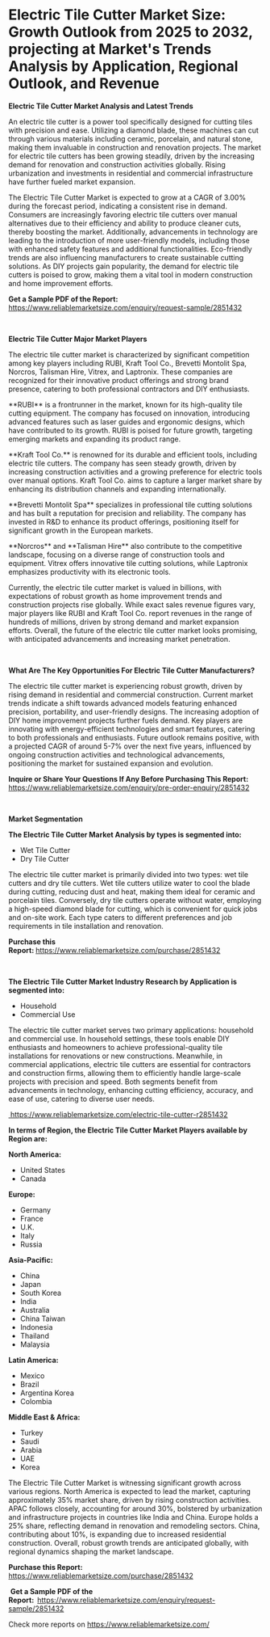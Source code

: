<p><h1>Electric Tile Cutter Market Size: Growth Outlook from 2025 to 2032, projecting at Market's Trends Analysis by Application, Regional Outlook, and Revenue</h1></p><p><strong>Electric Tile Cutter Market Analysis and Latest Trends</strong></p>
<p><p>An electric tile cutter is a power tool specifically designed for cutting tiles with precision and ease. Utilizing a diamond blade, these machines can cut through various materials including ceramic, porcelain, and natural stone, making them invaluable in construction and renovation projects. The market for electric tile cutters has been growing steadily, driven by the increasing demand for renovation and construction activities globally. Rising urbanization and investments in residential and commercial infrastructure have further fueled market expansion.</p><p>The Electric Tile Cutter Market is expected to grow at a CAGR of 3.00% during the forecast period, indicating a consistent rise in demand. Consumers are increasingly favoring electric tile cutters over manual alternatives due to their efficiency and ability to produce cleaner cuts, thereby boosting the market. Additionally, advancements in technology are leading to the introduction of more user-friendly models, including those with enhanced safety features and additional functionalities. Eco-friendly trends are also influencing manufacturers to create sustainable cutting solutions. As DIY projects gain popularity, the demand for electric tile cutters is poised to grow, making them a vital tool in modern construction and home improvement efforts.</p></p>
<p><strong>Get a Sample PDF of the Report:&nbsp;</strong> <a href="https://www.reliablemarketsize.com/enquiry/request-sample/2851432?utm_campaign=3076&utm_medium=2&utm_source=Github&utm_content=ia&utm_term=11032025&utm_id=electric-tile-cutter">https://www.reliablemarketsize.com/enquiry/request-sample/2851432</a></p>
<p>&nbsp;</p>
<p><strong>Electric Tile Cutter Major Market Players</strong></p>
<p><p>The electric tile cutter market is characterized by significant competition among key players including RUBI, Kraft Tool Co., Brevetti Montolit Spa, Norcros, Talisman Hire, Vitrex, and Laptronix. These companies are recognized for their innovative product offerings and strong brand presence, catering to both professional contractors and DIY enthusiasts.</p><p>**RUBI** is a frontrunner in the market, known for its high-quality tile cutting equipment. The company has focused on innovation, introducing advanced features such as laser guides and ergonomic designs, which have contributed to its growth. RUBI is poised for future growth, targeting emerging markets and expanding its product range.</p><p>**Kraft Tool Co.** is renowned for its durable and efficient tools, including electric tile cutters. The company has seen steady growth, driven by increasing construction activities and a growing preference for electric tools over manual options. Kraft Tool Co. aims to capture a larger market share by enhancing its distribution channels and expanding internationally.</p><p>**Brevetti Montolit Spa** specializes in professional tile cutting solutions and has built a reputation for precision and reliability. The company has invested in R&D to enhance its product offerings, positioning itself for significant growth in the European markets.</p><p>**Norcros** and **Talisman Hire** also contribute to the competitive landscape, focusing on a diverse range of construction tools and equipment. Vitrex offers innovative tile cutting solutions, while Laptronix emphasizes productivity with its electronic tools.</p><p>Currently, the electric tile cutter market is valued in billions, with expectations of robust growth as home improvement trends and construction projects rise globally. While exact sales revenue figures vary, major players like RUBI and Kraft Tool Co. report revenues in the range of hundreds of millions, driven by strong demand and market expansion efforts. Overall, the future of the electric tile cutter market looks promising, with anticipated advancements and increasing market penetration.</p></p>
<p>&nbsp;</p>
<p><strong>What Are The Key Opportunities For Electric Tile Cutter Manufacturers?</strong></p>
<p><p>The electric tile cutter market is experiencing robust growth, driven by rising demand in residential and commercial construction. Current market trends indicate a shift towards advanced models featuring enhanced precision, portability, and user-friendly designs. The increasing adoption of DIY home improvement projects further fuels demand. Key players are innovating with energy-efficient technologies and smart features, catering to both professionals and enthusiasts. Future outlook remains positive, with a projected CAGR of around 5-7% over the next five years, influenced by ongoing construction activities and technological advancements, positioning the market for sustained expansion and evolution.</p></p>
<p><strong>Inquire or Share Your Questions If Any Before Purchasing This Report:</strong> <a href="https://www.reliablemarketsize.com/enquiry/pre-order-enquiry/2851432?utm_campaign=3076&utm_medium=2&utm_source=Github&utm_content=ia&utm_term=11032025&utm_id=electric-tile-cutter">https://www.reliablemarketsize.com/enquiry/pre-order-enquiry/2851432</a></p>
<p>&nbsp;</p>
<p><strong>Market Segmentation</strong></p>
<p><strong>The Electric Tile Cutter Market Analysis by types is segmented into:</strong></p>
<p><ul><li>Wet Tile Cutter</li><li>Dry Tile Cutter</li></ul></p>
<p><p>The electric tile cutter market is primarily divided into two types: wet tile cutters and dry tile cutters. Wet tile cutters utilize water to cool the blade during cutting, reducing dust and heat, making them ideal for ceramic and porcelain tiles. Conversely, dry tile cutters operate without water, employing a high-speed diamond blade for cutting, which is convenient for quick jobs and on-site work. Each type caters to different preferences and job requirements in tile installation and renovation.</p></p>
<p><strong>Purchase this Report:&nbsp;</strong><a href="https://www.reliablemarketsize.com/purchase/2851432?utm_campaign=3076&utm_medium=2&utm_source=Github&utm_content=ia&utm_term=11032025&utm_id=electric-tile-cutter">https://www.reliablemarketsize.com/purchase/2851432</a></p>
<p>&nbsp;</p>
<p><strong>The Electric Tile Cutter Market Industry Research by Application is segmented into:</strong></p>
<p><ul><li>Household</li><li>Commercial Use</li></ul></p>
<p><p>The electric tile cutter market serves two primary applications: household and commercial use. In household settings, these tools enable DIY enthusiasts and homeowners to achieve professional-quality tile installations for renovations or new constructions. Meanwhile, in commercial applications, electric tile cutters are essential for contractors and construction firms, allowing them to efficiently handle large-scale projects with precision and speed. Both segments benefit from advancements in technology, enhancing cutting efficiency, accuracy, and ease of use, catering to diverse user needs.</p></p>
<p><a href="https://www.reliablemarketsize.com/electric-tile-cutter-r2851432?utm_campaign=3076&utm_medium=2&utm_source=Github&utm_content=ia&utm_term=11032025&utm_id=electric-tile-cutter">&nbsp;https://www.reliablemarketsize.com/electric-tile-cutter-r2851432</a></p>
<p><strong>In terms of Region, the Electric Tile Cutter Market Players available by Region are:</strong></p>
<p>
    <p> <strong> North America: </strong>
        <ul>
            <li>United States</li>
            <li>Canada</li>
        </ul>
        </p> 
    <p> <strong> Europe: </strong>
        <ul>
            <li>Germany</li>
            <li>France</li>
            <li>U.K.</li>
            <li>Italy</li>
            <li>Russia</li>
        </ul>
        </p> 
    <p> <strong> Asia-Pacific: </strong>
        <ul>
            <li>China</li>
            <li>Japan</li>
            <li>South Korea</li>
            <li>India</li>
            <li>Australia</li>
            <li>China Taiwan</li>
            <li>Indonesia</li>
            <li>Thailand</li>
            <li>Malaysia</li>
        </ul>
        </p> 
    <p> <strong> Latin America: </strong>
        <ul>
            <li>Mexico</li>
            <li>Brazil</li>
            <li>Argentina Korea</li>
            <li>Colombia</li>
        </ul>
        </p> 
    <p> <strong> Middle East & Africa: </strong>
        <ul>
            <li>Turkey</li>
            <li>Saudi</li>
            <li>Arabia</li>
            <li>UAE</li>
            <li>Korea</li>
        </ul>
    </p>
    </p>
<p><p>The Electric Tile Cutter Market is witnessing significant growth across various regions. North America is expected to lead the market, capturing approximately 35% market share, driven by rising construction activities. APAC follows closely, accounting for around 30%, bolstered by urbanization and infrastructure projects in countries like India and China. Europe holds a 25% share, reflecting demand in renovation and remodeling sectors. China, contributing about 10%, is expanding due to increased residential construction. Overall, robust growth trends are anticipated globally, with regional dynamics shaping the market landscape.</p></p>
<p><strong>Purchase this Report: </strong><a href="https://www.reliablemarketsize.com/purchase/2851432?utm_campaign=3076&utm_medium=2&utm_source=Github&utm_content=ia&utm_term=11032025&utm_id=electric-tile-cutter">https://www.reliablemarketsize.com/purchase/2851432</a></p>
<p>&nbsp;<strong>Get a Sample PDF of the Report:&nbsp;&nbsp;</strong><a href="https://www.reliablemarketsize.com/enquiry/request-sample/2851432?utm_campaign=3076&utm_medium=2&utm_source=Github&utm_content=ia&utm_term=11032025&utm_id=electric-tile-cutter">https://www.reliablemarketsize.com/enquiry/request-sample/2851432</a></p>
<p><strong></strong></p>
<p>Check more reports on <a href="https://www.reliablemarketsize.com/?utm_campaign=3076&utm_medium=2&utm_source=Github&utm_content=ia&utm_term=11032025&utm_id=electric-tile-cutter">https://www.reliablemarketsize.com/</a></p>